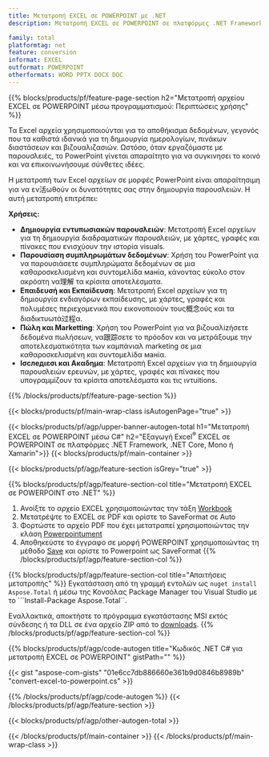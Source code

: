 ```yaml
---
title: Μετατροπή EXCEL σε POWERPOINT με .NET 
description: Μετατροπή EXCEL σε POWERPOINT σε πλατφόρμες .NET Framework, .NET Core, Mono ή Xamarin

family: total
platformtag: net
feature: conversion
informat: EXCEL
outformat: POWERPOINT
otherformats: WORD PPTX DOCX DOC
---
```


{{% blocks/products/pf/feature-page-section  h2="Μετατροπή αρχείου EXCEL σε POWERPOINT μέσω προγραμματισμού: Περιπτώσεις χρήσης" %}}
Τα Excel αρχεία χρησιμοποιούνται για το αποθήκισμα δεδομένων, γεγονός που τα καθιστά ιδανικά για τη δημιουργία ημερολογίων, πινάκων διαστάσεων και βιζουαλιζασιών. Ωστόσο, όταν εργαζόμαστε με παρουσλειές, το PowerPoint γίνεται απαραίτητο για να συγκινησει το κοινό και να επικοινωνήσουμε σύνθετες ιδέες.

Η μετατροπή των Excel αρχείων σε μορφές PowerPoint είναι απαραίτησιμη για να εν活ωθούν οι δυνατότητες σας στην δημιουργία παρουσλειών. Η αυτή μετατροπή επιτρέπει:

**Χρήσεις:**

*   **Δημιουργία εντυπωσιακών παρουσλειών**: Μετατροπή Excel αρχείων για τη δημιουργία διαδραματικών παρουσλειών, με χάρτες, γραφές και πίνακες που ενισχύουν την ιστορία visuals.
*   **Παρουσίαση συμπληρωμάτων δεδομένων**: Χρήση του PowerPoint για να παρουσιάσετε συμπληρώματα δεδομένων σε μια καθαροσκελισμένη και συντομελίδα манία, κάνοντας εύκολο στον ακρόατη να理解 τα κρίσιτα αποτελέσματα.
*   **Επαιδευσή και Εκπαίδευση**: Μετατροπή Excel αρχείων για τη δημιουργία ενδιαγόρων εκπαίδευσης, με χάρτες, γραφές και πολυμέσες περιεχομενικά που εικονοποιούν τους概念ούς και τα διαδικτυωτά过程α.
*   **Πώλη και Marketting**: Χρήση του PowerPoint για να βιζουαλizήσετε δεδομένα πωλήσεων, να跟踪σετε το πρόοδον και να μετράξουμε την αποτελεσματικότητα των καμπάνιαλ marketing σε μια καθαροσκελισμένη και συντομελίδα манία.
*   **Ισследιεσι και Ακαδημα**: Μετατροπή Excel αρχείων για τη δημιουργία παρουσλειών ερευνών, με χάρτες, γραφές και πίνακες που υπογραμμίζουν τα κρίσιτα αποτελέσματα και τις ιντuitions.
{{% /blocks/products/pf/feature-page-section %}}
{{< blocks/products/pf/main-wrap-class isAutogenPage="true" >}}

{{< blocks/products/pf/agp/upper-banner-autogen-total h1="Μετατροπή EXCEL σε POWERPOINT μέσω C#" h2="Εξαγωγή Excel<sup>&reg;</sup> EXCEL σε POWERPOINT σε πλατφόρμες .NET Framework, .NET Core, Mono ή Xamarin">}}
{{< blocks/products/pf/main-container >}}

{{< blocks/products/pf/agp/feature-section isGrey="true" >}}

{{% blocks/products/pf/agp/feature-section-col title="Μετατροπή EXCEL σε POWERPOINT στο .NET" %}}
1. Ανοίξτε το αρχείο EXCEL χρησιμοποιώντας την τάξη [Workbook](https://apireference.aspose.com/cells/net/aspose.cells/workbook)
2. Μετατρέψτε το EXCEL σε PDF και ορίστε το SaveFormat σε Auto
3. Φορτώστε το αρχείο PDF που έχει μετατραπεί χρησιμοποιώντας την κλάση [Powerpointument](https://apireference.aspose.com/pdf/net/aspose.pdf/powerpointument)
4. Αποθηκεύστε το έγγραφο σε μορφή POWERPOINT χρησιμοποιώντας τη μέθοδο [Save](https://apireference.aspose.com/pdf/net/aspose.pdf.powerpointument/save/methods/5) και ορίστε το Powerpoint ως SaveFormat
{{% /blocks/products/pf/agp/feature-section-col %}}

{{% blocks/products/pf/agp/feature-section-col title="Απαιτήσεις μετατροπής" %}}
Εγκατάσταση από τη γραμμή εντολών ως ```nuget install Aspose.Total``` ή μέσω της Κονσόλας Package Manager του Visual Studio με το ```Install-Package Aspose.Total``.

Εναλλακτικά, αποκτήστε το πρόγραμμα εγκατάστασης MSI εκτός σύνδεσης ή τα DLL σε ένα αρχείο ZIP από το [downloads](https://releases.aspose.com/total/net).
{{% /blocks/products/pf/agp/feature-section-col %}}

{{% blocks/products/pf/agp/code-autogen title="Κωδικός .NET C# για μετατροπή EXCEL σε POWERPOINT" gistPath="" %}}
{{< gist "aspose-com-gists" "01e6cc7db886660e361b9d0846b8989b" "convert-excel-to-powerpoint.cs" >}}
{{% /blocks/products/pf/agp/code-autogen %}}
{{< /blocks/products/pf/agp/feature-section >}}

{{< blocks/products/pf/agp/other-autogen-total >}}

{{< /blocks/products/pf/main-container >}}
{{< /blocks/products/pf/main-wrap-class >}}